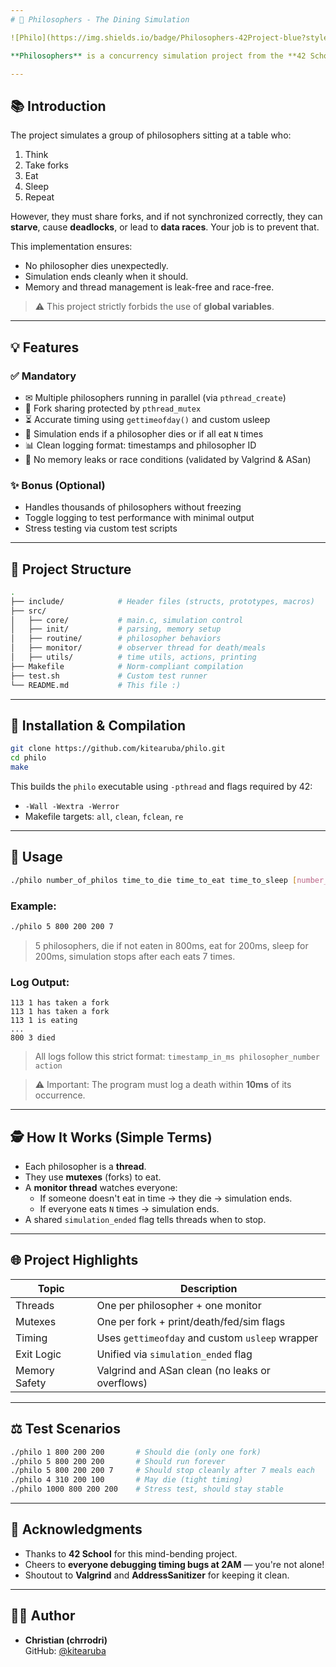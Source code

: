 ```yaml
---
# 🌈 Philosophers - The Dining Simulation

![Philo](https://img.shields.io/badge/Philosophers-42Project-blue?style=flat-square) ![C Programming](https://img.shields.io/badge/Language-C-green?style=flat-square) ![Threads](https://img.shields.io/badge/Concurrency-Pthreads-yellow?style=flat-square) ![42 Network](https://img.shields.io/badge/42Network-Philo-lightblue?style=flat-square)

**Philosophers** is a concurrency simulation project from the **42 School curriculum**. It challenges students to solve the classic "Dining Philosophers Problem" using **threads**, **mutexes**, and precise **timing**, while strictly adhering to the **42 Norm** and **project constraints**.

---
```


## 📚 Introduction

The project simulates a group of philosophers sitting at a table who:
1. Think
2. Take forks
3. Eat
4. Sleep
5. Repeat

However, they must share forks, and if not synchronized correctly, they can **starve**, cause **deadlocks**, or lead to **data races**. Your job is to prevent that.

This implementation ensures:
- No philosopher dies unexpectedly.
- Simulation ends cleanly when it should.
- Memory and thread management is leak-free and race-free.

> ⚠️ This project strictly forbids the use of **global variables**.

---

## 💡 Features

### ✅ Mandatory
- ✉ Multiple philosophers running in parallel (via `pthread_create`)
- 🧒 Fork sharing protected by `pthread_mutex`
- ⏳ Accurate timing using `gettimeofday()` and custom usleep
- 📅 Simulation ends if a philosopher dies or if all eat `N` times
- 📊 Clean logging format: timestamps and philosopher ID
- 💪 No memory leaks or race conditions (validated by Valgrind & ASan)

### ✨ Bonus (Optional)
- Handles thousands of philosophers without freezing
- Toggle logging to test performance with minimal output
- Stress testing via custom test scripts

---

## 📁 Project Structure

```bash
.
├── include/            # Header files (structs, prototypes, macros)
├── src/
│   ├── core/           # main.c, simulation control
│   ├── init/           # parsing, memory setup
│   ├── routine/        # philosopher behaviors
│   ├── monitor/        # observer thread for death/meals
│   ├── utils/          # time utils, actions, printing
├── Makefile            # Norm-compliant compilation
├── test.sh             # Custom test runner
└── README.md           # This file :)
```

---

## 🔧 Installation & Compilation

```bash
git clone https://github.com/kitearuba/philo.git
cd philo
make
```

This builds the `philo` executable using `-pthread` and flags required by 42:
- `-Wall -Wextra -Werror`
- Makefile targets: `all`, `clean`, `fclean`, `re`

---

## 🚀 Usage

```bash
./philo number_of_philos time_to_die time_to_eat time_to_sleep [number_of_times_each_philo_must_eat]
```

### Example:
```bash
./philo 5 800 200 200 7
```
> 5 philosophers, die if not eaten in 800ms, eat for 200ms, sleep for 200ms, simulation stops after each eats 7 times.

### Log Output:
```
113 1 has taken a fork
113 1 has taken a fork
113 1 is eating
...
800 3 died
```
> All logs follow this strict format: `timestamp_in_ms philosopher_number action`

> ⚠️ Important: The program must log a death within **10ms** of its occurrence.

---

## 🕵️ How It Works (Simple Terms)

- Each philosopher is a **thread**.
- They use **mutexes** (forks) to eat.
- A **monitor thread** watches everyone:
  - If someone doesn't eat in time → they die → simulation ends.
  - If everyone eats `N` times → simulation ends.
- A shared `simulation_ended` flag tells threads when to stop.

---

## 🌐 Project Highlights

| Topic              | Description                                       |
|-------------------|---------------------------------------------------|
| Threads           | One per philosopher + one monitor                 |
| Mutexes           | One per fork + print/death/fed/sim flags          |
| Timing            | Uses `gettimeofday` and custom `usleep` wrapper   |
| Exit Logic        | Unified via `simulation_ended` flag               |
| Memory Safety     | Valgrind and ASan clean (no leaks or overflows)   |

---

## ⚖️ Test Scenarios

```bash
./philo 1 800 200 200       # Should die (only one fork)
./philo 5 800 200 200       # Should run forever
./philo 5 800 200 200 7     # Should stop cleanly after 7 meals each
./philo 4 310 200 100       # May die (tight timing)
./philo 1000 800 200 200    # Stress test, should stay stable
```

---

## 🙌 Acknowledgments

- Thanks to **42 School** for this mind-bending project.
- Cheers to **everyone debugging timing bugs at 2AM** — you're not alone!
- Shoutout to **Valgrind** and **AddressSanitizer** for keeping it clean.

---

## 👨‍💻 Author

- **Christian (chrrodri)**  
  GitHub: [@kitearuba](https://github.com/kitearuba)

